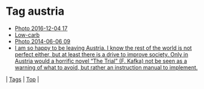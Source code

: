 <!--
title: Tag austria
date: 2020-06-28T15:26:58.823Z
tags:
-->
# Tag austria

 * [Photo 2016-12-04 17](154036835149.md)
 * [Low-carb](70781028132.md)
 * [Photo 2014-06-06 09](87973942559.md)
 * [I am so happy to be leaving Austria. I know the rest of the world is not perfect either, but at least there is a drive to improve society. Only in Austria would a horrific novel “The Trial” (F. Kafka) not be seen as a warning of what to avoid, but rather an instruction manual to implement.](92620655929.md)

| [Tags](tags.md) | [Top](index.md) |
